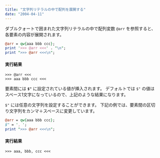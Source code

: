 ```yaml
---
title: "文字列リテラルの中で配列を展開する"
date: "2004-04-11"
---
```


ダブルクォートで囲まれた文字列リテラルの中で配列変数 `@arr` を参照すると、各要素の内容が展開されます。

~~~ perl
@arr = qw{aaa bbb ccc};
print '>>> @arr <<<' . "\n";
print ">>> @arr <<<\n";
~~~

#### 実行結果

~~~
>>> @arr <<<
>>> aaa bbb ccc <<<
~~~

要素間には **`$"`** に設定されている値が挿入されます。
デフォルトでは `$"` の値はスペース1文字になっているので、上記のような結果になります。

`$"` には任意の文字列を設定することができます。
下記の例では、要素間の区切り文字列をカンマ＋スペースに変更しています。

~~~ perl
@arr = qw{aaa bbb ccc};
$" = ', ';
print ">>> @arr <<<\n";
~~~

#### 実行結果

~~~
>>> aaa, bbb, ccc <<<
~~~

